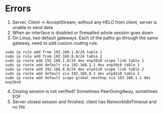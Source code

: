 # Errors
1. Server, Client -> AcceptStream; without any HELO from client, server is unable to send data
2. When an interface is disabled or firewalled whole session goes down
3. On Linux, two default gateways. Each of the paths go through the same gateway, need to add custom routing rule.
```
sudo ip rule add from 192.168.1.0/24 table 1
sudo ip rule add from 192.168.8.0/24 table 2
sudo ip route add 192.168.1.0/24 dev enp39s0 scope link table 1
sudo ip route add default via 192.168.1.1 dev enp39s0 table 1
sudo ip route add 192.168.8.0/24 dev wlp41s0 scope link table 2
sudo ip route add default via 192.168.8.1 dev wlp41s0 table 2
sudo ip route add default scope global nexthop via 192.168.1.1 dev enp39s0
```
4. Closing session is not verified? Sometimes PeerGoingAway, sometimes EOF
5. Server closed session and finished, client has NetworkIdleTimeout and no file